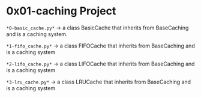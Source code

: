 # 0x01-caching Project


`*0-basic_cache.py*` -> a class BasicCache that inherits from BaseCaching and is a caching system.

`*1-fifo_cache.py*` -> a class FIFOCache that inherits from BaseCaching and is a caching system

`*2-lifo_cache.py*` -> a class LIFOCache that inherits from BaseCaching and is a caching system

`*3-lru_cache.py*` -> a class LRUCache that inherits from BaseCaching and is a caching system

